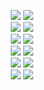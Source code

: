<p align="center"> 
  <img src="https://github-readme-stats.vercel.app/api?username=threat0&show_icons=true&theme=dark"/>
  <img src="https://github-readme-stats.anuraghazra1.vercel.app/api/top-langs/?username=threat0&layout=compact&theme=radical"/></br>
  <img src="https://github-readme-stats.anuraghazra1.vercel.app/api/pin/?username=threat0&repo=fb_down&theme=radical"/>
  <img src="https://github-readme-stats.anuraghazra1.vercel.app/api/pin/?username=threat0&repo=yt_down&theme=radical"/></br>
  <img src="https://github-readme-stats.anuraghazra1.vercel.app/api/pin/?username=threat0&repo=decBash&theme=radical"/>
  <img src="https://github-readme-stats.anuraghazra1.vercel.app/api/pin/?username=threat0&repo=Bash&theme=radical"/></br>
  <img src="https://github-readme-stats.anuraghazra1.vercel.app/api/pin/?username=threat0&repo=convert&theme=radical"/>
  <img src="https://github-readme-stats.anuraghazra1.vercel.app/api/pin/?username=threat0&repo=okru_down&theme=radical"/></br>
  <img src="https://github-readme-stats.anuraghazra1.vercel.app/api/pin/?username=threat0&repo=Category-filter&theme=radical"/>
  <img src="https://github-readme-stats.anuraghazra1.vercel.app/api/pin/?username=threat0&repo=Borders&theme=radical"/></br>
  <img src="https://github-readme-stats.anuraghazra1.vercel.app/api/pin/?username=threat0&repo=Newsletter&theme=radical"/>
  <img src="https://github-readme-stats.anuraghazra1.vercel.app/api/pin/?username=threat0&repo=Newsletter1&theme=radical"/></br>
</p>
